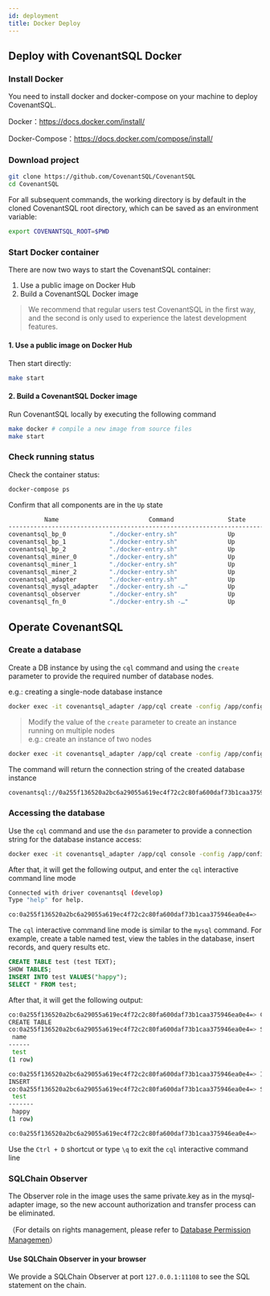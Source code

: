 ```yaml
---
id: deployment
title: Docker Deploy
---
```

## Deploy with CovenantSQL Docker

### Install Docker

You need to install docker and docker-compose on your machine to deploy CovenantSQL.

Docker：https://docs.docker.com/install/

Docker-Compose：https://docs.docker.com/compose/install/

### Download project

```bash
git clone https://github.com/CovenantSQL/CovenantSQL
cd CovenantSQL
```

For all subsequent commands, the working directory is by default in the cloned CovenantSQL root directory, which can be saved as an environment variable:

```bash
export COVENANTSQL_ROOT=$PWD
```

### Start Docker container

There are now two ways to start the CovenantSQL container:

1. Use a public image on Docker Hub
2. Build a CovenantSQL Docker image

> We recommend that regular users test CovenantSQL in the first way, and the second is only used to experience the latest development features.

#### 1. Use a public image on Docker Hub

Then start directly:

```bash
make start
```

#### 2. Build a CovenantSQL Docker image

Run CovenantSQL locally by executing the following command

```bash
make docker # compile a new image from source files
make start
```

### Check running status

Check the container status:

```bash
docker-compose ps
```

Confirm that all components are in the `Up` state

```bash
          Name                         Command               State                 Ports
------------------------------------------------------------------------------------------------------
covenantsql_bp_0            "./docker-entry.sh"              Up        0.0.0.0:11099->4661/tcp
covenantsql_bp_1            "./docker-entry.sh"              Up        0.0.0.0:11100->4661/tcp
covenantsql_bp_2            "./docker-entry.sh"              Up        0.0.0.0:11101->4661/tcp
covenantsql_miner_0         "./docker-entry.sh"              Up        0.0.0.0:11102->4661/tcp
covenantsql_miner_1         "./docker-entry.sh"              Up        0.0.0.0:11103->4661/tcp
covenantsql_miner_2         "./docker-entry.sh"              Up        0.0.0.0:11104->4661/tcp
covenantsql_adapter         "./docker-entry.sh"              Up        0.0.0.0:11105->4661/tcp
covenantsql_mysql_adapter   "./docker-entry.sh -…"           Up        4661/tcp, 0.0.0.0:11107->4664/tcp
covenantsql_observer        "./docker-entry.sh"              Up        4661/tcp, 0.0.0.0:11108->80/tcp
covenantsql_fn_0            "./docker-entry.sh -…"           Up        4661/tcp, 0.0.0.0:11110->8546/tcp
```

## Operate CovenantSQL

### Create a database

Create a DB instance by using the `cql` command and using the `create` parameter to provide the required number of database nodes.

e.g.: creating a single-node database instance

```bash
docker exec -it covenantsql_adapter /app/cql create -config /app/config.yaml -no-password '{"node":1}'
```

> Modify the value of the `create` parameter to create an instance running on multiple nodes  
> e.g.: create an instance of two nodes

```bash
docker exec -it covenantsql_adapter /app/cql create -config /app/config.yaml -no-password '{"node":1}'
```

The command will return the connection string of the created database instance

```bash
covenantsql://0a255f136520a2bc6a29055a619ec4f72c2c80fa600daf73b1caa375946ea0e4
```

### Accessing the database

Use the `cql` command and use the `dsn` parameter to provide a connection string for the database instance access:

```bash
docker exec -it covenantsql_adapter /app/cql console -config /app/config.yaml -no-password -dsn covenantsql://0a255f136520a2bc6a29055a619ec4f72c2c80fa600daf73b1caa375946ea0e4
 ```

After that, it will get the following output, and enter the `cql` interactive command line mode

```bash
Connected with driver covenantsql (develop)
Type "help" for help.

co:0a255f136520a2bc6a29055a619ec4f72c2c80fa600daf73b1caa375946ea0e4=>
```

The `cql` interactive command line mode is similar to the `mysql` command. For example, create a table named test, view the tables in the database, insert records, and query results etc.

```sql
CREATE TABLE test (test TEXT);
SHOW TABLES;
INSERT INTO test VALUES("happy");
SELECT * FROM test;
```

After that, it will get the following output:

```bash
co:0a255f136520a2bc6a29055a619ec4f72c2c80fa600daf73b1caa375946ea0e4=> CREATE TABLE test (test TEXT);
CREATE TABLE
co:0a255f136520a2bc6a29055a619ec4f72c2c80fa600daf73b1caa375946ea0e4=> SHOW TABLES;
 name
------
 test
(1 row)

co:0a255f136520a2bc6a29055a619ec4f72c2c80fa600daf73b1caa375946ea0e4=> INSERT INTO test VALUES("happy");
INSERT
co:0a255f136520a2bc6a29055a619ec4f72c2c80fa600daf73b1caa375946ea0e4=> SELECT * FROM test;
 test
-------
 happy
(1 row)

co:0a255f136520a2bc6a29055a619ec4f72c2c80fa600daf73b1caa375946ea0e4=>
```

Use the `Ctrl + D` shortcut or type `\q` to exit the `cql` interactive command line

### SQLChain Observer

The Observer role in the image uses the same private.key as in the mysql-adapter image, so the new account authorization and transfer process can be eliminated.

（For details on rights management, please refer to [Database Permission Managemen](cql.md#数据库权限管理)）

#### Use SQLChain Observer in your browser

We provide a SQLChain Observer at port `127.0.0.1:11108` to see the SQL statement on the chain.
